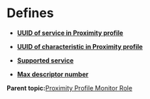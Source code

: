# Defines

-   **[UUID of service in Proximity profile](GUID-85F37DFD-236D-4EC8-95C5-BC83D12A06B1.md)**  

-   **[UUID of characteristic in Proximity profile](GUID-56E8CC58-715D-4227-865B-C80974153431.md)**  

-   **[Supported service](GUID-E182F139-4E76-4D95-8754-E7F5352E6337.md)**  

-   **[Max descriptor number](GUID-51FC8C8F-7001-46B3-9139-5E17517B3959.md)**  


**Parent topic:**[Proximity Profile Monitor Role](GUID-47722FB5-36D7-4844-BCB6-700CF4B19291.md)

